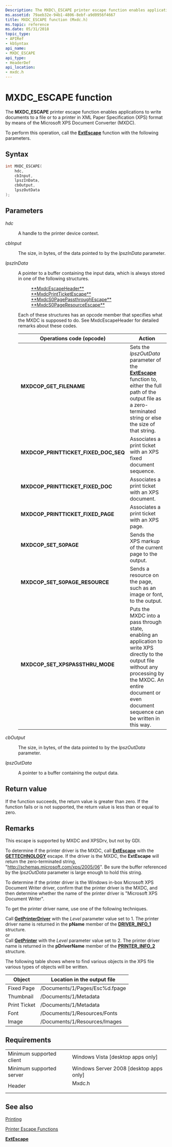 ```yaml
---
Description: The MXDC\_ESCAPE printer escape function enables applications to write documents to a file or to a printer in XML Paper Specification (XPS) format by means of the Microsoft XPS Document Converter (MXDC).
ms.assetid: 79aeb32e-94b1-4806-8ebf-a9d0956f4667
title: MXDC_ESCAPE function (Mxdc.h)
ms.topic: reference
ms.date: 05/31/2018
topic_type: 
- APIRef
- kbSyntax
api_name: 
- MXDC_ESCAPE
api_type: 
- HeaderDef
api_location: 
- mxdc.h
---
```


# MXDC\_ESCAPE function

The **MXDC\_ESCAPE** printer escape function enables applications to write documents to a file or to a printer in XML Paper Specification (XPS) format by means of the Microsoft XPS Document Converter (MXDC).

To perform this operation, call the [**ExtEscape**](/windows/desktop/api/Wingdi/nf-wingdi-extescape) function with the following parameters.

## Syntax


```C++
int MXDC_ESCAPE(
    hdc,
    cbInput,
    lpszInData,
    cbOutput,
    lpszOutData
);
```



## Parameters

<dl> <dt>

*hdc* 
</dt> <dd>

A handle to the printer device context.

</dd> <dt>

*cbInput* 
</dt> <dd>

The size, in bytes, of the data pointed to by the *lpszInData* parameter.

</dd> <dt>

*lpszInData* 
</dt> <dd>

A pointer to a buffer containing the input data, which is always stored in one of the following structures.

<dl> <dd><a href="mxdcescapeheader.md">**MxdcEscapeHeader**</a></dd> <dd><a href="mxdcprintticketescape.md">**MxdcPrintTicketEscape**</a></dd> <dd><a href="mxdcs0pagepassthroughescape.md">**MxdcS0PagePassthroughEscape**</a></dd> <dd><a href="mxdcs0pageresourceescape.md">**MxdcS0PageResourceEscape**</a></dd> </dl>

Each of these structures has an opcode member that specifies what the MXDC is supposed to do. See MxdcEscapeHeader for detailed remarks about these codes.



| Operations code (opcode)                                                                                                                                                                                                  | Action                                                                                                                                                                                                                            |
|---------------------------------------------------------------------------------------------------------------------------------------------------------------------------------------------------------------------------|-----------------------------------------------------------------------------------------------------------------------------------------------------------------------------------------------------------------------------------|
| <span id="MXDCOP_GET_FILENAME"></span><span id="mxdcop_get_filename"></span><dl> <dt>**MXDCOP\_GET\_FILENAME**</dt> </dl>                                          | Sets the *lpszOutData* parameter of the [**ExtEscape**](/windows/desktop/api/Wingdi/nf-wingdi-extescape) function to, either the full path of the output file as a zero-terminated string or else the size of that string.<br/>                               |
| <span id="MXDCOP_PRINTTICKET_FIXED_DOC_SEQ"></span><span id="mxdcop_printticket_fixed_doc_seq"></span><dl> <dt>**MXDCOP\_PRINTTICKET\_FIXED\_DOC\_SEQ**</dt> </dl> | Associates a print ticket with an XPS fixed document sequence.<br/>                                                                                                                                                         |
| <span id="MXDCOP_PRINTTICKET_FIXED_DOC"></span><span id="mxdcop_printticket_fixed_doc"></span><dl> <dt>**MXDCOP\_PRINTTICKET\_FIXED\_DOC**</dt> </dl>              | Associates a print ticket with an XPS document.<br/>                                                                                                                                                                        |
| <span id="MXDCOP_PRINTTICKET_FIXED_PAGE"></span><span id="mxdcop_printticket_fixed_page"></span><dl> <dt>**MXDCOP\_PRINTTICKET\_FIXED\_PAGE**</dt> </dl>           | Associates a print ticket with an XPS page.<br/>                                                                                                                                                                            |
| <span id="MXDCOP_SET_S0PAGE"></span><span id="mxdcop_set_s0page"></span><dl> <dt>**MXDCOP\_SET\_S0PAGE**</dt> </dl>                                                | Sends the XPS markup of the current page to the output.<br/>                                                                                                                                                                |
| <span id="MXDCOP_SET_S0PAGE_RESOURCE"></span><span id="mxdcop_set_s0page_resource"></span><dl> <dt>**MXDCOP\_SET\_S0PAGE\_RESOURCE**</dt> </dl>                    | Sends a resource on the page, such as an image or font, to the output.<br/>                                                                                                                                                 |
| <span id="MXDCOP_SET_XPSPASSTHRU_MODE"></span><span id="mxdcop_set_xpspassthru_mode"></span><dl> <dt>**MXDCOP\_SET\_XPSPASSTHRU\_MODE**</dt> </dl>                 | Puts the MXDC into a pass through state, enabling an application to write XPS directly to the output file without any processing by the MXDC. An entire document or even document sequence can be written in this way.<br/> |



 

</dd> <dt>

*cbOutput* 
</dt> <dd>

The size, in bytes, of the data pointed to by the *lpszOutData* parameter.

</dd> <dt>

*lpszOutData* 
</dt> <dd>

A pointer to a buffer containing the output data.

</dd> </dl>

## Return value

If the function succeeds, the return value is greater than zero. If the function fails or is not supported, the return value is less than or equal to zero.

## Remarks

This escape is supported by MXDC and XPSDrv, but not by GDI.

To determine if the printer driver is the MXDC, call [**ExtEscape**](/windows/desktop/api/Wingdi/nf-wingdi-extescape) with the [**GETTECHNOLOGY**](/previous-versions/windows/desktop/legacy/dd144931(v=vs.85)) escape. If the driver is the MXDC, the **ExtEscape** will return the zero-terminated string, "http://schemas.microsoft.com/xps/2005/06". Be sure the buffer referenced by the *lpszOutData* parameter is large enough to hold this string.

To determine if the printer driver is the Windows in-box Microsoft XPS Document Writer driver, confirm that the printer driver is the MXDC, and then determine whether the name of the printer driver is "Microsoft XPS Document Writer".

To get the printer driver name, use one of the following techniques. <dl> Call [**GetPrinterDriver**](getprinterdriver.md) with the *Level* parameter value set to 1. The printer driver name is returned in the **pName** member of the [**DRIVER\_INFO\_1**](driver-info-1.md) structure.  
or  
Call [**GetPrinter**](getprinter.md) with the *Level* parameter value set to 2. The printer driver name is returned in the **pDriverName** member of the [**PRINTER\_INFO\_2**](printer-info-2.md) structure.  
</dl>

The following table shows where to find various objects in the XPS file various types of objects will be written.



| Object       | Location in the output file    |
|--------------|--------------------------------|
| Fixed Page   | /Documents/1/Pages/Esc%d.fpage |
| Thumbnail    | /Documents/1/Metadata          |
| Print Ticket | /Documents/1/Metadata          |
| Font         | /Documents/1/Resources/Fonts   |
| Image        | /Documents/1/Resources/Images  |



 

## Requirements



|                                     |                                                                                   |
|-------------------------------------|-----------------------------------------------------------------------------------|
| Minimum supported client<br/> | Windows Vista \[desktop apps only\]<br/>                                    |
| Minimum supported server<br/> | Windows Server 2008 \[desktop apps only\]<br/>                              |
| Header<br/>                   | <dl> <dt>Mxdc.h</dt> </dl> |



## See also

<dl> <dt>

[Printing](printdocs-printing.md)
</dt> <dt>

[Printer Escape Functions](/previous-versions/windows/desktop/legacy/dd162843(v=vs.85))
</dt> <dt>

[**ExtEscape**](/windows/desktop/api/Wingdi/nf-wingdi-extescape)
</dt> </dl>

 

